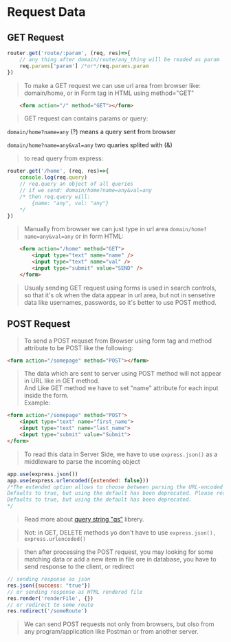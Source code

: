 # Request Data

## GET Request


```javascript
router.get('route/:param', (req, res)=>{
    // any thing after domain/route/any_thing will be readed as param
    req.params['param'] /*or*/req.params.param
})
```

> To make a GET request we can use url area from browser like: domain/home, or in Form tag in HTML using method="GET"

```HTML
    <form action="/" method="GET"></form>
```

> GET request can contains params or query:

``` domain/home?name=any ``` (?) means a query sent from browser 

``` domain/home?name=any&val=any ``` two quaries splited with (&)


> to read query from express:

```javascript
router.get('/home', (req, res)=>{
    console.log(req.query)
    // req.query an object of all queries 
    // if we send: domain/home?name=any&val=any
    /* then req.query will:
        {name: "any", val: "any"}
    */
})
```

> Manually from browser we can just type in url area ``` domain/home?name=any&val=any ```
or in form HTML:

```HTML
    <form action="/home" method="GET">
        <input type="text" name="name" />
        <input type="text" name="val" />
        <input type="submit" value="SEND" />
    </form>
```

> Usualy sending GET request using forms is used in search controls, so that it's ok when the data appear in url area, but not in sensetive data like usernames, passwords, so it's better to use POST method.

## POST Request

> To send a POST requset from Browser using form tag and method attribute to be POST like the following:

```HTML
<form action="/somepage" method="POST"></form>
```

> The data which are sent to server using POST method will not appear in URL like in GET method. <br>
And Like GET method we have to set "name" attribute for each input inside the form.<br>
Example:<br>
```HTML
<form action="/somepage" method="POST">
    <input type="text" name="first_name">
    <input type="text" name="last_name">
    <input type="submit" value="Submit">
</form>
```
> To read this data in Server Side, we have to use ``` express.json() ``` as a middleware to parse the incoming object
```javascript
app.use(express.json())
app.use(express.urlencoded({extended: false}))
/*The extended option allows to choose between parsing the URL-encoded data with the querystring library (when false) or the qs library (when true). The “extended” syntax allows for rich objects and arrays to be encoded into the URL-encoded format, allowing for a JSON-like experience with URL-encoded.
Defaults to true, but using the default has been deprecated. Please research into the difference between qs and querystring and choose the appropriate setting.
Defaults to true, but using the default has been deprecated.
*/
```
> Read more about [query string "qs"](https://www.npmjs.com/package/qs#readme) librery.

> Not: in GET, DELETE methods yo don't have to use ``` express.json(), express.urlencoded() ```

> then after processing the POST request, you may looking for some matching data or add a new item in file ore in database, you have to send response to the client, or redirect
```javascript
// sending response as json
res.json({success: "true"})
// or sending response as HTML rendered file
res.render('renderFile', {})
// or redirect to some route
res.redirect('/someRoute')
```

> We can send POST requests not only from browsers, but olso from any program/application like Postman or from another server.